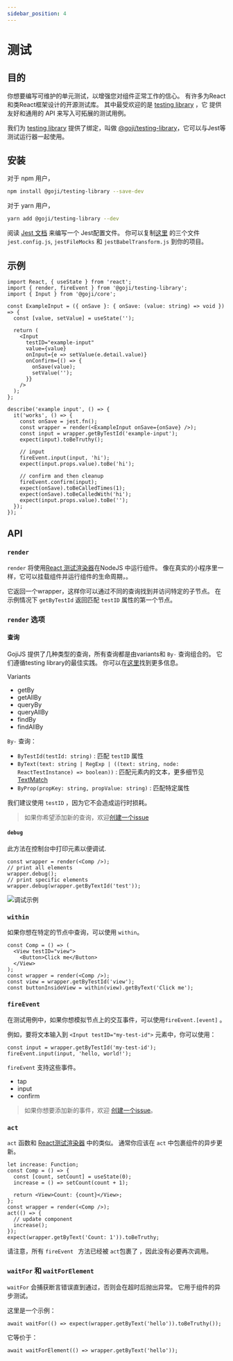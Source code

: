 ```yaml
---
sidebar_position: 4
---
```


# 测试

## 目的

你想要编写可维护的单元测试，以增强您对组件正常工作的信心。 有许多为React和类React框架设计的开源测试库。 其中最受欢迎的是 [testing library](https://testing-library.com/) ，它 提供友好和通用的 API 来写入可拓展的测试用例。

我们为 [testing library](https://testing-library.com/) 提供了绑定，叫做 [@goji/testing-library](https://www.npmjs.com/package/@goji/testing-library)，它可以与Jest等测试运行器一起使用。

## 安装

对于 npm 用户，

```bash
npm install @goji/testing-library --save-dev
```

对于 yarn 用户，

```bash
yarn add @goji/testing-library --dev
```

阅读 [Jest 文档](https://jestjs.io/) 来编写一个 Jest配置文件。 你可以复制[这里](https://github.com/airbnb/goji-js/tree/master/packages/demo-todomvc) 的三个文件 `jest.config.js`, `jestFileMocks` 和 `jestBabelTransform.js` 到你的项目。

## 示例

```tsx
import React, { useState } from 'react';
import { render, fireEvent } from '@goji/testing-library';
import { Input } from '@goji/core';

const ExampleInput = ({ onSave }: { onSave: (value: string) => void }) => {
  const [value, setValue] = useState('');

  return (
    <Input
      testID="example-input"
      value={value}
      onInput={e => setValue(e.detail.value)}
      onConfirm={() => {
        onSave(value);
        setValue('');
      }}
    />
  );
};

describe('example input', () => {
  it('works', () => {
    const onSave = jest.fn();
    const wrapper = render(<ExampleInput onSave={onSave} />);
    const input = wrapper.getByTestId('example-input');
    expect(input).toBeTruthy();

    // input
    fireEvent.input(input, 'hi');
    expect(input.props.value).toBe('hi');

    // confirm and then cleanup
    fireEvent.confirm(input);
    expect(onSave).toBeCalledTimes(1);
    expect(onSave).toBeCalledWith('hi');
    expect(input.props.value).toBe('');
  });
});
```

## API

### `render`

`render` 将使用[React 测试渲染器](https://reactjs.org/docs/test-renderer.html)在NodeJS 中运行组件。 像在真实的小程序里一样，它可以挂载组件并运行组件的生命周期，。

它返回一个wrapper，这样你可以通过不同的查询找到并访问特定的子节点。 在示例情况下 `getByTestId` 返回匹配 `testID` 属性的第一个节点。

### `render` 选项

#### 查询

GojiJS 提供了几种类型的查询，所有查询都是由variants和 `By-` 查询组合的。 它们遵循testing library的最佳实践。 你可以在[这里](https://testing-library.com/docs/dom-testing-library/api-queries)找到更多信息。

Variants

- getBy
- getAllBy
- queryBy
- queryAllBy
- findBy
- findAllBy

`By-` 查询：

- `ByTestId(testId: string)` : 匹配 `testID` 属性
- `ByText(text: string | RegExp | ((text: string, node: ReactTestInstance) => boolean))` : 匹配元素内的文本，更多细节见 [TextMatch](https://testing-library.com/docs/queries/about/#textmatch)
- `ByProp(propKey: string, propValue: string)` : 匹配特定属性

我们建议使用 `testID` ，因为它不会造成运行时损耗。

> 如果你希望添加新的查询，欢迎[创建一个issue](https://github.com/airbnb/goji-js/issues)

#### `debug`

此方法在控制台中打印元素以便调试.

```tsx
const wrapper = render(<Comp />);
// print all elements
wrapper.debug();
// print specific elements
wrapper.debug(wrapper.getByTextId('test'));
```

![调试示例](https://user-images.githubusercontent.com/1812118/89996259-28396080-dcbd-11ea-9e4d-f031c65b835f.png)

### `within`

如果你想在特定的节点中查询，可以使用 `within`。

```tsx
const Comp = () => (
  <View testID="view">
    <Button>Click me</Button>
  </View>
);
const wrapper = render(<Comp />);
const view = wrapper.getByTestId('view');
const buttonInsideView = within(view).getByText('Click me');
```

### `fireEvent`

在测试用例中，如果你想模拟节点上的交互事件，可以使用`fireEvent.[event]` 。

例如，要将文本输入到 `<Input testID="my-test-id">` 元素中，你可以使用：

```tsx
const input = wrapper.getByTestId('my-test-id');
fireEvent.input(input, 'hello, world!');
```

` fireEvent ` 支持这些事件。

- tap
- input
- confirm

> 如果你想要添加新的事件，欢迎 [创建一个issue](https://github.com/airbnb/goji-js/issues)。

### `act`

`act` 函数和 [React测试渲染器](https://reactjs.org/docs/test-renderer.html#testrendereract) 中的类似。 通常你应该在 `act` 中包裹组件的异步更新。

```tsx
let increase: Function;
const Comp = () => {
  const [count, setCount] = useState(0);
  increase = () => setCount(count + 1);

  return <View>Count: {count}</View>;
};
const wrapper = render(<Comp />);
act(() => {
  // update component
  increase();
});
expect(wrapper.getByText('Count: 1')).toBeTruthy;
```

请注意，所有 `fireEvent ` 方法已经被 `act`包裹了 ，因此没有必要再次调用。

### `waitFor` 和 `waitForElement`

`waitFor` 会捕获断言错误直到通过，否则会在超时后抛出异常。 它用于组件的异步测试。

这里是一个示例：

```tsx
await waitFor(() => expect(wrapper.getByText('hello')).toBeTruthy());
```

它等价于：

```tsx
await waitForElement(() => wrapper.getByText('hello'));
```

